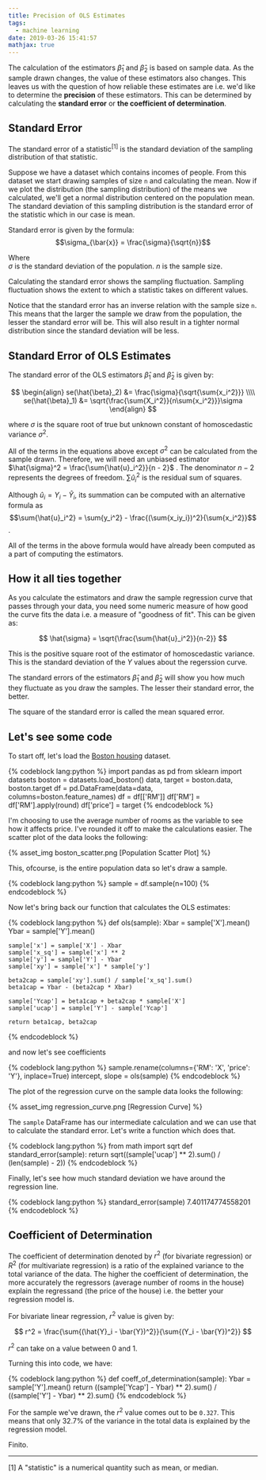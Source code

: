 ```yaml
---
title: Precision of OLS Estimates
tags:
  - machine learning
date: 2019-03-26 15:41:57
mathjax: true
---
```



The calculation of the estimators $\hat{\beta}_1$ and $\hat{\beta}_2$ is based on sample data. As the sample drawn changes, the value of these estimators also changes. This leaves us with the question of how reliable these estimates are i.e. we'd like to determine the **precision** of these estimators. This can be determined by calculating the **standard error** or **the coefficient of determination**.  

## Standard Error  

The standard error of a statistic<sup>[1]</sup> is the standard deviation of the sampling distribution of that statistic.   

Suppose we have a dataset which contains incomes of people. From this dataset we start drawing samples of size `n` and calculating the mean. Now if we plot the distribution (the sampling distribution)  of the means we calculated, we'll get a normal distribution centered on the population mean. The standard deviation of this sampling distribution is the standard error of the statistic which in our case is mean. 

Standard error is given by the formula: $$\sigma_{\bar{x}} = \frac{\sigma}{\sqrt{n}}$$ 

Where   
$\sigma$ is the standard deviation of the population. 
$n$ is the sample size.

Calculating the standard error shows the sampling fluctuation. Sampling fluctuation shows the extent to which a statistic takes on different values.  

Notice that the standard error has an inverse relation with the sample size `n`. This means that the larger the sample we draw from the population, the lesser the standard error will be. This will also result in a tighter normal distribution since the standard deviation will be less.  

## Standard Error of OLS Estimates  

The standard error of the OLS estimators $\hat{\beta}_1$ and $\hat{\beta}_2$ is given by: 

$$
\begin{align}
se(\hat{\beta}_2) &= \frac{\sigma}{\sqrt{\sum{x_i^2}}} \\\\ 
se(\hat{\beta}_1) &= \sqrt{\frac{\sum{X_i^2}}{n\sum{x_i^2}}}\sigma
\end{align}
$$

where $\sigma$ is the square root of true but unknown constant of homoscedastic variance $\sigma^2$.  

All of the terms in the equations above except $\sigma^2$ can be calculated from the sample drawn. Therefore, we will need an unbiased estimator $\hat{\sigma}^2 = \frac{\sum{\hat{u}_i^2}}{n - 2}$ . The denominator $n-2$ represents the degrees of freedom. $\sum{\hat{u}_i^2}$ is the residual sum of squares. 

Although $\hat{u}_i = Y_i - \hat{Y}_i$, its summation can be computed with an alternative formula as $$\sum{\hat{u}_i^2} = \sum{y_i^2} - \frac{(\sum{x_iy_i})^2}{\sum{x_i^2}}$$.   

All of the terms in the above formula would have already been computed as a part of computing the estimators.  

## How it all ties together  

As you calculate the estimators and draw the sample regression curve that passes through your data, you need some numeric measure of how good the curve fits the data i.e. a measure of "goodness of fit". This can be given as:   

$$ \hat{\sigma} = \sqrt{\frac{\sum{\hat{u}_i^2}}{n-2}}  $$  

This is the positive square root of the estimator of homoscedastic variance. This is the standard deviation of the $Y$ values about the regerssion curve.  

The standard errors of the estimators $\hat{\beta}_1$ and $\hat{\beta}_2$ will show you how much they fluctuate as you draw the samples. The lesser their standard error, the better. 

The square of the standard error is called the mean squared error.

## Let's see some code  

To start off, let's load the [Boston housing](https://www.cs.toronto.edu/~delve/data/boston/bostonDetail.html) dataset.

{% codeblock lang:python %}
import pandas as pd
from sklearn import datasets
boston = datasets.load_boston()
data, target = boston.data, boston.target
df = pd.DataFrame(data=data, columns=boston.feature_names)
df = df[['RM']]
df['RM'] = df['RM'].apply(round)
df['price'] = target 
{% endcodeblock %}

I'm choosing to use the average number of rooms as the variable to see how it affects price. I've rounded it off to make the calculations easier. The scatter plot of the data looks the following:  

{% asset_img boston_scatter.png [Population Scatter Plot] %}

This, ofcourse, is the entire population data so let's draw a sample.  

{% codeblock lang:python %}
sample = df.sample(n=100)
{% endcodeblock %}

Now let's bring back our function that calculates the OLS estimates:  

{% codeblock lang:python %}
def ols(sample):
    Xbar = sample['X'].mean()
    Ybar = sample['Y'].mean()

    sample['x'] = sample['X'] - Xbar
    sample['x_sq'] = sample['x'] ** 2
    sample['y'] = sample['Y'] - Ybar
    sample['xy'] = sample['x'] * sample['y']

    beta2cap = sample['xy'].sum() / sample['x_sq'].sum()
    beta1cap = Ybar - (beta2cap * Xbar)

    sample['Ycap'] = beta1cap + beta2cap * sample['X']
    sample['ucap'] = sample['Y'] - sample['Ycap']

    return beta1cap, beta2cap
{% endcodeblock %}

and now let's see coefficients

{% codeblock lang:python %}
sample.rename(columns={'RM': 'X', 'price': 'Y'}, inplace=True)
intercept, slope = ols(sample)
{% endcodeblock %} 

The plot of the regression curve on the sample data looks the following:  

{% asset_img regression_curve.png [Regression Curve] %}

The `sample` DataFrame has our intermediate calculation and we can use that to calculate the standard error. Let's write a function which does that.  

{% codeblock lang:python %}
from math import sqrt
def standard_error(sample):
    return sqrt((sample['ucap'] ** 2).sum() / (len(sample) - 2))
{% endcodeblock %}

Finally, let's see how much standard deviation we have around the regression line.  

{% codeblock lang:python %}
standard_error(sample)
7.401174774558201
{% endcodeblock %}

## Coefficient of Determination  

The coefficient of determination denoted by $r^2$ (for bivariate regression) or $R^2$ (for multivariate regression) is a ratio of the explained variance to the total variance of the data. The higher the coefficient of determination, the more accurately the regressors (average number of rooms in the house) explain the regressand (the price of the house) i.e. the better your regression model is. 

For bivariate linear regression, $r^2$ value is given by:  

$$ 
r^2 = \frac{\sum{(\hat{Y}_i - \bar{Y})^2}}{\sum{(Y_i - \bar{Y})^2}}
$$ 

$r^2$ can take on a value between 0 and 1.

Turning this into code, we have:  

{% codeblock lang:python %}
def coeff_of_determination(sample):
    Ybar = sample['Y'].mean()
    return ((sample['Ycap'] - Ybar) ** 2).sum() / ((sample['Y'] - Ybar) ** 2).sum()
{% endcodeblock %}

For the sample we've drawn, the $r^2$ value comes out to be `0.327`. This means that only 32.7% of the variance in the total data is explained by the regression model.

Finito.

<hr /> 

[1] A "statistic" is a numerical quantity such as mean, or median. 


